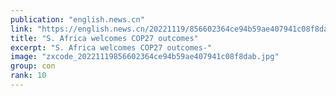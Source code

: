 ```yaml
---
publication: "english.news.cn"
link: "https://english.news.cn/20221119/856602364ce94b59ae407941c08f8dab/c.html"
title: "S. Africa welcomes COP27 outcomes"
excerpt: "S. Africa welcomes COP27 outcomes-"
image: "zxcode_20221119856602364ce94b59ae407941c08f8dab.jpg"
group: con
rank: 10
---
```

